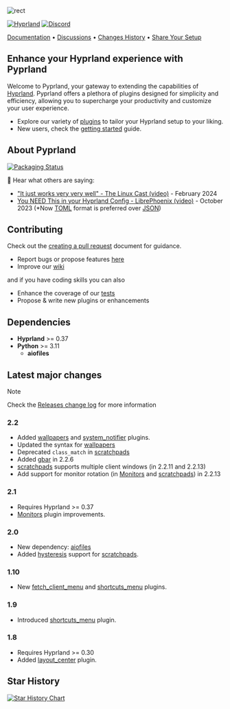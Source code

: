 ![rect](https://github.com/hyprland-community/pyprland/assets/238622/3fab93b6-6445-4e7b-b757-035095b5c8e8)

[![Hyprland](https://img.shields.io/badge/Made%20for-Hyprland-blue)](https://github.com/hyprwm/Hyprland)
[![Discord](https://img.shields.io/discord/1055990214411169892?label=discord)](https://discord.com/channels/1055990214411169892/1230972154330218526)

[Documentation](https://github.com/hyprland-community/pyprland/wiki) • [Discussions](https://github.com/hyprland-community/pyprland/discussions) • [Changes History](https://github.com/hyprland-community/pyprland/releases) • [Share Your Setup](https://github.com/hyprland-community/pyprland/discussions/46)


## Enhance your Hyprland experience with Pyprland

Welcome to Pyprland, your gateway to extending the capabilities of [Hyprland](https://hyprland.org/). Pyprland offers a plethora of plugins designed for simplicity and efficiency, allowing you to supercharge your productivity and customize your user experience.

- Explore our variety of [plugins](https://github.com/hyprland-community/pyprland/wiki/Plugins) to tailor your Hyprland setup to your liking.
- New users, check the [getting started](https://github.com/hyprland-community/pyprland/wiki/Getting-started) guide.


## About Pyprland

[![Packaging Status](https://repology.org/badge/vertical-allrepos/pyprland.svg)](https://repology.org/project/pyprland/versions)

🎉 Hear what others are saying:
- ["It just works very very well" - The Linux Cast (video)](https://youtu.be/Cjn0SFyyucY?si=hGb0TM9IDvlbcD6A&t=131) - February 2024
- [You NEED This in your Hyprland Config - LibrePhoenix (video)](https://www.youtube.com/watch?v=CwGlm-rpok4) - October 2023 (*Now [TOML](https://toml.io/en/) format is preferred over [JSON](https://www.w3schools.com/js/js_json_intro.asp))

## Contributing

Check out the [creating a pull request](https://docs.github.com/fr/pull-requests/collaborating-with-pull-requests/proposing-changes-to-your-work-with-pull-requests/creating-a-pull-request) document for guidance.

- Report bugs or propose features [here](https://github.com/hyprland-community/pyprland/issues)
- Improve our [wiki](https://github.com/hyprland-community/pyprland/wiki)

and if you have coding skills you can also

- Enhance the coverage of our [tests](https://github.com/hyprland-community/pyprland/tree/main/tests)
- Propose & write new plugins or enhancements

## Dependencies

- **Hyprland** >= 0.37
- **Python** >= 3.11
    - **aiofiles**

## Latest major changes

> [!note]
> Check the [Releases change log](https://github.com/hyprland-community/pyprland/releases) for more information

### 2.2

- Added [wallpapers](https://github.com/hyprland-community/pyprland/wiki/wallpapers) and [system_notifier](https://github.com/hyprland-community/pyprland/wiki/system_notifier) plugins.
- Updated the syntax for [wallpapers](https://github.com/hyprland-community/pyprland/wiki/wallpapers)
- Deprecated `class_match` in [scratchpads](https://github.com/hyprland-community/pyprland/wiki/scratchpads)
- Added [gbar](https://github.com/hyprland-community/pyprland/wiki/gbar) in 2.2.6
- [scratchpads](https://github.com/hyprland-community/pyprland/wiki/scratchpads) supports multiple client windows (in 2.2.11 and 2.2.13)
- Add support for monitor rotation (in [Monitors](https://github.com/hyprland-community/pyprland/wiki/monitors) and [scratchpads](https://github.com/hyprland-community/pyprland/wiki/scratchpads)) in 2.2.13


### 2.1

- Requires Hyprland >= 0.37
- [Monitors](https://github.com/hyprland-community/pyprland/wiki/monitors) plugin improvements.

### 2.0

- New dependency: [aiofiles](https://pypi.org/project/aiofiles/)
- Added [hysteresis](https://github.com/hyprland-community/pyprland/wiki/scratchpads#hysteresis-optional) support for [scratchpads](https://github.com/hyprland-community/pyprland/wiki/scratchpads).

### 1.10

- New [fetch_client_menu](https://github.com/hyprland-community/pyprland/wiki/fetch_client_menu) and [shortcuts_menu](https://github.com/hyprland-community/pyprland/wiki/shortcuts_menu) plugins.

### 1.9

- Introduced [shortcuts_menu](https://github.com/hyprland-community/pyprland/wiki/shortcuts_menu) plugin.

### 1.8

- Requires Hyprland >= 0.30
- Added [layout_center](https://github.com/hyprland-community/pyprland/wiki/layout_center) plugin.

## Star History

<a href="https://star-history.com/#fdev31/pyprland&Date">
  <picture>
    <source media="(prefers-color-scheme: dark)" srcset="https://api.star-history.com/svg?repos=fdev31/pyprland&type=Timeline&theme=dark" />
    <source media="(prefers-color-scheme: light)" srcset="https://api.star-history.com/svg?repos=fdev31/pyprland&type=Timeline" />
    <img alt="Star History Chart" src="https://api.star-history.com/svg?repos=fdev31/pyprland&type=Timeline" />
  </picture>
</a>
